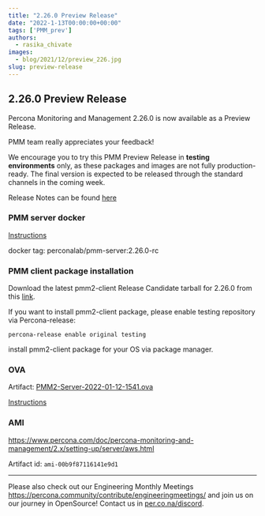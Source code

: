 ```yaml
---
title: "2.26.0 Preview Release"
date: "2022-1-13T00:00:00+00:00"
tags: ['PMM_prev']
authors:
  - rasika_chivate
images:
  - blog/2021/12/preview_226.jpg
slug: preview-release
---
```


## 2.26.0 Preview Release

Percona Monitoring and Management 2.26.0 is now available as a Preview Release.

PMM team really appreciates your feedback!

We encourage you to try this PMM Preview Release in **testing environments** only, as these packages and images are not fully production-ready. The final version is expected to be released through the standard channels in the coming week.

Release Notes can be found [here](https://new.percona.com/doc/percona-monitoring-and-management/2.x/release-notes/2.26.0.html)


### PMM server docker

[Instructions](https://www.percona.com/doc/percona-monitoring-and-management/2.x/setting-up/server/docker.html)

docker tag: perconalab/pmm-server:2.26.0-rc


### PMM client package installation

Download the latest pmm2-client Release Candidate tarball for 2.26.0 from this [link](https://s3.us-east-2.amazonaws.com/pmm-build-cache/PR-BUILDS/pmm2-client/pmm2-client-latest-3413.tar.gz).


If you want to install pmm2-client package, please enable testing repository via Percona-release: 
```
percona-release enable original testing
```

install pmm2-client package for your OS via package manager.

### OVA 

Artifact: [PMM2-Server-2022-01-12-1541.ova](http://percona-vm.s3-website-us-east-1.amazonaws.com/PMM2-Server-2022-01-12-1541.ova)

[Instructions](https://www.percona.com/doc/percona-monitoring-and-management/2.x/setting-up/server/virtual-appliance.html)

### AMI 

https://www.percona.com/doc/percona-monitoring-and-management/2.x/setting-up/server/aws.html

Artifact id: `ami-00b9f87116141e9d1`

---

Please also check out our Engineering Monthly Meetings https://percona.community/contribute/engineeringmeetings/ and join us on our journey in OpenSource! Contact us in [per.co.na/discord](https://per.co.na/discord).
